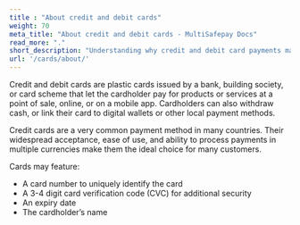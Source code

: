 ```yaml
---
title : "About credit and debit cards"
weight: 70
meta_title: "About credit and debit cards - MultiSafepay Docs"
read_more: "."
short_description: "Understanding why credit and debit card payments may be declined."
url: '/cards/about/'
---
```

Credit and debit cards are plastic cards issued by a bank, building society, or card scheme that let the cardholder pay for products or services at a point of sale, online, or on a mobile app. Cardholders can also withdraw cash, or link their card to digital wallets or other local payment methods.

Credit cards are a very common payment method in many countries. Their widespread acceptance, ease of use, and ability to process payments in multiple currencies make them the ideal choice for many customers.

Cards may feature:

- A card number to uniquely identify the card
- A 3-4 digit card verification code (CVC) for additional security
- An expiry date
- The cardholder’s name